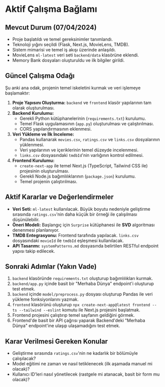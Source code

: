 # Aktif Çalışma Bağlamı

## Mevcut Durum (07/04/2024)
- Proje başlatıldı ve temel gereksinimler tanımlandı.
- Teknoloji yığını seçildi (Flask, Next.js, MovieLens, TMDB).
- Sistem mimarisi ve temel iş akışı üzerinde anlaşıldı.
- MovieLens `ml-latest` veri seti `backend/data` klasörüne eklendi.
- Memory Bank dosyaları oluşturuldu ve ilk bilgiler girildi.

## Güncel Çalışma Odağı
Şu anki ana odak, projenin temel iskeletini kurmak ve veri işlemeye başlamaktır:
1.  **Proje Yapısını Oluşturma:** `backend` ve `frontend` klasör yapılarının tam olarak oluşturulması.
2.  **Backend Kurulumu:**
    -   Gerekli Python kütüphanelerinin (`requirements.txt`) kurulumu.
    -   Temel Flask uygulamasının (`app.py`) oluşturulması ve çalıştırılması.
    -   CORS yapılandırmasının eklenmesi.
3.  **Veri Yükleme ve İlk İnceleme:**
    -   Pandas kullanarak `movies.csv`, `ratings.csv` ve `links.csv` dosyalarının yüklenmesi.
    -   Veri yapılarının ve içeriklerinin temel düzeyde incelenmesi.
    -   `links.csv` dosyasındaki `tmdbId`'nin varlığının kontrol edilmesi.
4.  **Frontend Kurulumu:**
    -   `create-next-app` ile temel Next.js (TypeScript, Tailwind CSS ile) projesinin oluşturulması.
    -   Gerekli Node.js bağımlılıklarının (`package.json`) kurulumu.
    -   Temel projenin çalıştırılması.

## Aktif Kararlar ve Değerlendirmeler
-   **Veri Seti:** `ml-latest` kullanılacak. Büyük boyutu nedeniyle geliştirme sırasında `ratings.csv`'nin daha küçük bir örneği ile çalışılması düşünülebilir.
-   **Öneri Modeli:** Başlangıç için `Surprise` kütüphanesi ile **SVD** algoritması denenmesi planlanıyor.
-   **TMDB Entegrasyonu:** Frontend tarafında yapılacak. `links.csv` dosyasındaki `movieId` ile `tmdbId` eşleşmesi kullanılacak.
-   **API Tasarımı:** `systemPatterns.md` dosyasında belirtilen RESTful endpoint yapısı takip edilecek.

## Sonraki Adımlar (Yakın Vade)
1.  `backend` klasöründe `requirements.txt` oluşturup bağımlılıkları kurmak.
2.  `backend/app.py` içinde basit bir "Merhaba Dünya" endpoint'i oluşturup test etmek.
3.  `backend` içinde `model/preprocess.py` dosyası oluşturup Pandas ile veri yükleme fonksiyonlarını yazmak.
4.  `frontend` klasörünü oluşturup `npx create-next-app@latest frontend --ts --tailwind --eslint` komutu ile Next.js projesini başlatmak.
5.  Frontend projesini çalıştırıp temel sayfanın geldiğini görmek.
6.  Frontend'de basit bir API çağrısı yaparak Backend'deki "Merhaba Dünya" endpoint'ine ulaşıp ulaşamadığını test etmek.

## Karar Verilmesi Gereken Konular
-   Geliştirme sırasında `ratings.csv`'nin ne kadarlık bir bölümüyle çalışılacak?
-   Model eğitimi ne zaman ve nasıl tetiklenecek (ilk aşamada manuel mi olacak)?
-   Kullanıcı ID'leri nasıl yönetilecek (rastgele mi atanacak, basit bir form mu olacak)? 